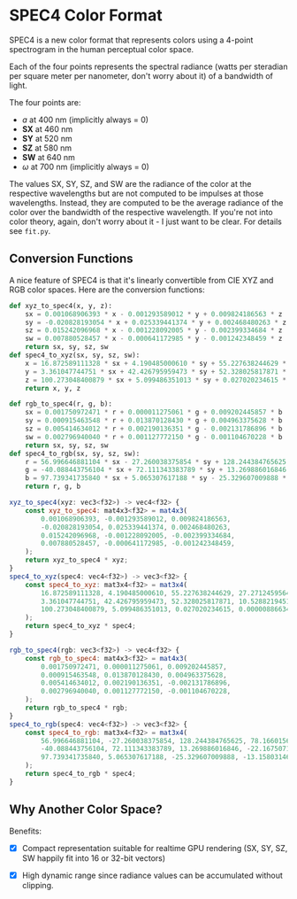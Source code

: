 # SPEC4 Color Format

SPEC4 is a new color format that represents colors using a
4-point spectrogram in the human perceptual color space.

Each of the four points represents the spectral radiance
(watts per steradian per square meter per nanometer, don't worry about it) of a bandwidth of light.

The four points are:

* *ɑ* at 400 nm (implicitly always = 0)
* **SX** at 460 nm
* **SY** at 520 nm
* **SZ** at 580 nm
* **SW** at 640 nm
* *ω* at 700 nm (implicitly always = 0)

The values SX, SY, SZ, and SW are the radiance of the color at the respective wavelengths but are not computed to be impulses at those wavelengths. Instead, they are computed to be the average radiance of the color over the bandwidth of the respective wavelength. If you're not into color theory, again, don't worry about it - I just want to be clear. For details see `fit.py`.


## Conversion Functions

A nice feature of SPEC4 is that it's linearly convertible from CIE XYZ and RGB color spaces. Here are the conversion functions:

```python
def xyz_to_spec4(x, y, z):
    sx = 0.001068906393 * x - 0.001293589012 * y + 0.009824186563 * z
    sy = -0.020828193054 * x + 0.025339441374 * y + 0.002468480263 * z
    sz = 0.015242096968 * x - 0.001228092005 * y - 0.002399334684 * z
    sw = 0.007880528457 * x - 0.000641172985 * y - 0.001242348459 * z
    return sx, sy, sz, sw
def spec4_to_xyz(sx, sy, sz, sw):
    x = 16.872589111328 * sx + 4.190485000610 * sy + 55.227638244629 * sz + 27.271245956421 * sw
    y = 3.361047744751 * sx + 42.426795959473 * sy + 52.328025817871 * sz + 10.528821945190 * sw
    z = 100.273048400879 * sx + 5.099486351013 * sy + 0.027020234615 * sz + 0.000008866342 * sw
    return x, y, z

def rgb_to_spec4(r, g, b):
    sx = 0.001750972471 * r + 0.000011275061 * g + 0.009202445857 * b
    sy = 0.000915463548 * r + 0.013870128430 * g + 0.004963375628 * b
    sz = 0.005414634012 * r + 0.002190136351 * g - 0.002131786896 * b
    sw = 0.002796940040 * r + 0.001127772150 * g - 0.001104670228 * b
    return sx, sy, sz, sw
def spec4_to_rgb(sx, sy, sz, sw):
    r = 56.996646881104 * sx - 27.260038375854 * sy + 128.244384765625 * sz + 78.166015625000 * sw
    g = -40.088443756104 * sx + 72.111343383789 * sy + 13.269886016846 * sz - 22.167507171631 * sw
    b = 97.739341735840 * sx + 5.065307617188 * sy - 25.329607009888 * sz - 13.158031463623 * sw
    return r, g, b
```

```javascript
xyz_to_spec4(xyz: vec3<f32>) -> vec4<f32> {
    const xyz_to_spec4: mat4x3<f32> = mat4x3(
        0.001068906393, -0.001293589012, 0.009824186563, 
        -0.020828193054, 0.025339441374, 0.002468480263, 
        0.015242096968, -0.001228092005, -0.002399334684, 
        0.007880528457, -0.000641172985, -0.001242348459, 
    );
    return xyz_to_spec4 * xyz;
}
spec4_to_xyz(spec4: vec4<f32>) -> vec3<f32> {
    const spec4_to_xyz: mat3x4<f32> = mat3x4(
        16.872589111328, 4.190485000610, 55.227638244629, 27.271245956421, 
        3.361047744751, 42.426795959473, 52.328025817871, 10.528821945190, 
        100.273048400879, 5.099486351013, 0.027020234615, 0.000008866342, 
    );
    return spec4_to_xyz * spec4;
}

rgb_to_spec4(rgb: vec3<f32>) -> vec4<f32> {
    const rgb_to_spec4: mat4x3<f32> = mat4x3(
        0.001750972471, 0.000011275061, 0.009202445857, 
        0.000915463548, 0.013870128430, 0.004963375628, 
        0.005414634012, 0.002190136351, -0.002131786896, 
        0.002796940040, 0.001127772150, -0.001104670228, 
    );
    return rgb_to_spec4 * rgb;
}
spec4_to_rgb(spec4: vec4<f32>) -> vec3<f32> {
    const spec4_to_rgb: mat3x4<f32> = mat3x4(
        56.996646881104, -27.260038375854, 128.244384765625, 78.166015625000, 
        -40.088443756104, 72.111343383789, 13.269886016846, -22.167507171631, 
        97.739341735840, 5.065307617188, -25.329607009888, -13.158031463623, 
    );
    return spec4_to_rgb * spec4;
}
```


## Why Another Color Space?

Benefits:

- [x] Compact representation suitable for realtime GPU rendering (SX, SY, SZ, SW happily fit into 16 or 32-bit vectors)
- [x] High dynamic range since radiance values can be accumulated without clipping.

